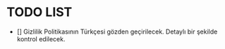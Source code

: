 # TODO LIST

- [] Gizlilik Politikasının Türkçesi gözden geçirilecek. Detaylı bir şekilde kontrol edilecek.
